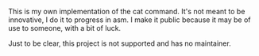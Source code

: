This is my own implementation of the cat command. It's not meant to be innovative, I do it to progress in asm. I make it public because it may be of use to someone, with a bit of luck.

Just to be clear, this project is not supported and has no maintainer.
